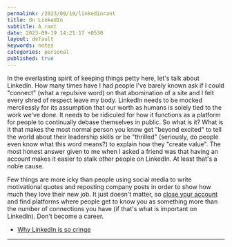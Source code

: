 ```yaml
---
permalink: /2023/09/19/linkedinrant
title: On LinkedIn
subtitle: A rant
date: 2023-09-19 14:21:17 +0530
layout: default
keywords: notes
categories: personal
published: true
---
```


In the everlasting spirit of keeping things petty here, let's talk about LinkedIn. How many times have I had people I've barely known ask if I could "connect" (what a repulsive word) on that abomination of a site and I felt every shred of respect leave my body. LinkedIn needs to be mocked mercilessly for its assumption that our worth as humans is solely tied to the work we've done. It needs to be ridiculed for how it functions as a platform for people to continually debase themselves in public. So what is it? What is it that makes the most normal person you know get "beyond excited" to tell the world about their leadership skills or be "thrilled" (seriously, do people even know what this word means?) to explain how they "create value". The most honest answer given to me when I asked a friend was that having an account makes it easier to stalk other people on LinkedIn. At least that's a noble cause.

Few things are more icky than people using social media to write motivational quotes and reposting company posts in order to show how much they love their new job. It just doesn't matter, so [close your account](https://www.linkedin.com/help/linkedin/answer/63/closing-your-linkedin-account?lang=en) and find platforms where people get to know you as something more than the number of connections you have (if that's what is important on LinkedIn). Don't become a career.

- [Why LinkedIn is so cringe](https://www.youtube.com/watch?v=YRvBQdJlBeo)

---

